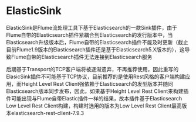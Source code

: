# ElasticSink
ElasticSink是Flume流处理工具下基于Elasticsearch的一款Sink插件，由于Flume自带的Elasticsearch插件紧耦合到Elasticsearch的发行版本中，当Elasticsearch升级版本后，Flume自带的Elasticsearch插件不能及时更新（截止目前Flume1.9版本的Elasticsearch插件还是基于Elasticsearch5.X版本的），这导致Flume自带的Elasticsearch插件无法连接到Elasticsearch服务

后期基于Transport的TCP客户端将被逐渐遗弃，不再推荐使用，因此重写的ElasicSink插件不可能基于TCP协议，目前推荐的是使用Rest风格的客户端构建应用，而Height Level Rest Client强依赖于Elasticsearch的发型版本并随同Elasticsearch版本同步发布，因此，如果基于Height Level Rest Client来构建插件可能出现与Flume自带Elastic插件一样的结果，故本插件基于Elasticsearch Low Level Rest Client构建，构建时选用的版本为Low Level Rest Client最高版本elasticsearch-rest-client-7.9.3
